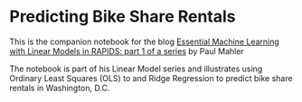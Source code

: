 # Predicting Bike Share Rentals

This is the companion notebook for the blog [Essential Machine Learning with Linear Models in RAPIDS: part 1 of a series](https://medium.com/rapids-ai/essential-machine-learning-with-linear-models-in-rapids-part-1-of-a-series-992fab0240da) by Paul Mahler

The notebook is part of his Linear Model series and illustrates using Ordinary Least Squares (OLS) to and Ridge Regression to predict bike share rentals in Washington, D.C.
